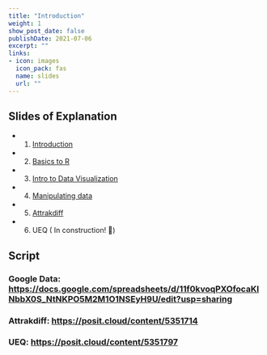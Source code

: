 ```yaml
---
title: "Introduction"
weight: 1
show_post_date: false
publishDate: 2021-07-06
excerpt: ""
links:
- icon: images
  icon_pack: fas
  name: slides
  url: ""
---
```

<script src="{{< blogdown/postref >}}index_files/clipboard/clipboard.min.js"></script>
<link href="{{< blogdown/postref >}}index_files/xaringanExtra-clipboard/xaringanExtra-clipboard.css" rel="stylesheet" />
<script src="{{< blogdown/postref >}}index_files/xaringanExtra-clipboard/xaringanExtra-clipboard.js"></script>
<script>window.xaringanExtraClipboard(null, {"button":"Copy Code","success":"Copied!","error":"Press Ctrl+C to Copy"})</script>






## Slides of Explanation

- 1. [Introduction](https://fabbiocrux.github.io/RR/index.html)

- 2. [Basics to R](https://fabbiocrux.github.io/RR/module-1/index.html)

- 3. [Intro to Data Visualization](https://fabbiocrux.github.io/RR/module-2/index.html)

- 4. [Manipulating data](https://fabbiocrux.github.io/RR/module-3/index.html)

- 5. [Attrakdiff](https://fabbiocrux.github.io/RR/module-3/index.html)

- 6. UEQ ( In construction! 🦾)




## Script

### Google Data: https://docs.google.com/spreadsheets/d/11f0kvoqPXOfocaKINbbX0S_NtNKPO5M2M1O1NSEyH9U/edit?usp=sharing

### Attrakdiff: https://posit.cloud/content/5351714

### UEQ: https://posit.cloud/content/5351797








